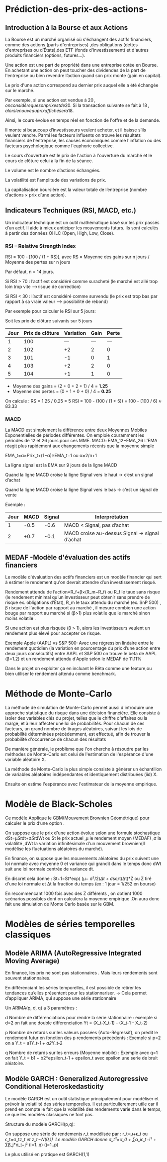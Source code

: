 # Prédiction-des-prix-des-actions-
## Introduction à la Bourse et aux Actions
La Bourse est un marché organisé où s'échangent des actifs financiers, comme des actions (parts d'entreprises) ,des obligations (dettes d'entreprises ou d’États),des ETF (fonds d'investissement) et d'autres produits financiers (options, futures…).

Une action est une part de propriété dans une entreprise cotée en Bourse. En achetant une action on peut toucher des dividendes de la part de l'entreprise ou bien revendre l’action quand son prix monte (gain en capital).

Le prix d'une action correspond au dernier prix auquel elle a été échangée sur le marché.

Par exemple, si une action est vendue à 20 $, on considère que son prix est de 20 $. Si la transaction suivante se fait à 18 $, alors le nouveau prix affiché sera 18 $.

Ainsi, le cours évolue en temps réel en fonction de l'offre et de la demande.

Il monte si beaucoup d’investisseurs veulent acheter, et il baisse s’ils veulent vendre. Parmi les facteurs influents on trouve les résultats financiers de l'entreprise, les causes économiques comme l'inflation ou des facteurs psychologique comme l'euphorie collective.

Le cours d'ouverture	est le prix de l'action à l'ouverture du marché et le cours de clôture celui à la fin de la séance.

Le volume est	le nombre d’actions échangées.

La volatilité	est l'amplitude des variations de prix.

La capitalisation boursière	est la valeur totale de l’entreprise (nombre d’actions × prix d’une action).

## Indicateurs Techniques (RSI, MACD, etc.)
Un indicateur technique est un outil mathématique basé sur les prix passés d’un actif. Il aide à mieux anticiper les mouvements futurs. Ils sont calculés à partir des données OHLC (Open, High, Low, Close).
### RSI – Relative Strength Index
RSI = 100 - [100 / (1 + RS)], avec RS = Moyenne des gains sur n jours / Moyenne des pertes sur n jours

Par défaut, n = 14 jours.

Si RSI > 70 : l’actif est considéré comme suracheté (le marché est allé trop loin trop vite -->risque de correction)

Si RSI < 30 : l’actif est considéré comme survendu (le prix est trop bas par rapport à sa vraie valeur --> possibilité de rebond)


Par exemple pour calculer le RSI sur 5 jours:

Soit les prix de clôture suivants sur 5 jours 

| Jour | Prix de clôture | Variation | Gain | Perte |
|------|------------------|-----------|------|--------|
| 1    | 100              | —         | —    | —      |
| 2    | 102              | +2        | 2    | 0      |
| 3    | 101              | -1        | 0    | 1      |
| 4    | 103              | +2        | 2    | 0      |
| 5    | 104              | +1        | 1    | 0      |

- Moyenne des gains = (2 + 0 + 2 + 1) / 4 = **1.25**
- Moyenne des pertes = (0 + 1 + 0 + 0) / 4 = **0.25**

On calcule :
RS = 1.25 / 0.25 = 5
RSI = 100 - (100 / (1 + 5)) = 100 - (100 / 6) ≈ 83.33

### MACD
La MACD est simplement la différence entre deux Moyennes Mobiles Exponentielles de périodes différentes. On emploie couramment les périodes de 12 et 26 jours pour ces MME. MACD=EMA_12−EMA_26
L’EMA réagit plus rapidement aux changements récents que la moyenne simple

EMA_t=α×Prix_t+(1−α)×EMA_t−1 ou α=2/n+1
​

La ligne signal est la EMA sur 9 jours de la ligne MACD 

Quand la ligne MACD croise la ligne Signal vers le haut → c’est un signal d’achat

Quand la ligne MACD croise la ligne Signal vers le bas → c’est un signal de vente

Exemple :

| Jour | MACD | Signal | Interprétation |
|------|------------------|-----------|------|
| 1    | -0.5              | -0.6         | MACD < Signal, pas d’achat   |
| 2    | +0.7            | -0.1        | MACD croise au-dessus Signal → signal d’achat    |

## MEDAF -Modèle d'évaluation des actifs financiers
Le modèle d'évaluation des actifs financiers est un modèle financier qui sert à estimer le rendement qu'on devrait attendre d’un investissement risqué.


Rendement attendu de l’action=R_f+β×(R_m−R_f) ou R_f le taux sans risque (le rendement minimal qu’un investisseur peut obtenir sans prendre de risque ex. obligations d’État), R_m le taux attendu du marché (ex. SnP 500) , β risque de l'action par rapport au marché , il mesure combien une action bouge par rapport au marché si (β>1) plus volatile que le marché sinon moins volatile .

Si une action est plus risquée (β > 1), alors les investisseurs veulent un rendement plus élevé pour accepter ce risque.

Exemple Apple (AAPL) vs S&P 500: 
Avec une régression linéaire entre le rendement quotidien (la variation en pourcentage du prix d’une action entre deux jours consécutifs) entre AAPL et S&P 500 on trouve le beta de AAPL (β=1.2) et un rendement attendu d'Apple selon le MEDAF de 11.11%

Dans le projet on exploiter ça en incluant le Bêta comme une feature,ou bien utiliser le rendement attendu comme benchmark.



# Méthode de Monte-Carlo

La méthode de simulation de Monte-Carlo permet aussi d'introduire une approche statistique du risque dans une décision financière. Elle consiste à isoler des variables clés du projet, telles que le chiffre d'affaires ou la marge, et à leur affecter une loi de probabilités. Pour chacun de ces facteurs, un grand nombre de tirages aléatoires, suivant les lois de probabilité déterminées précédemment, est effectué, afin de trouver la probabilité d'occurrence de chacun des résultats

De manière générale, le problème que l'on cherche à résoudre par les méthodes de Monte-Carlo est celui de l'estimation de l'espérance d'une variable aléatoire X.


La méthode de Monte-Carlo la plus simple consiste à générer un échantillon de variables aléatoires indépendantes et identiquement distribuées (iid) X.

Ensuite on estime l'espérance
avec l'estimateur de la moyenne empirique.


# Modèle de Black-Scholes
Ce modèle Applique le GBM(Mouvement Brownien Géométrique) pour calculer le prix d’une option .

On suppose que le prix d'une action évolue selon une formule stochastique
dSt=μ*St*dt+σ*St*dWt
​ou St le prix actuel ,μ le rendement moyen (MEDAF) ,σ la volatilité ,dWt la variation infinitésimale d'un mouvement brownien(Il modélise les fluctuations aléatoires du marché).

En finance, on suppose que les mouvements aléatoires du prix suivent une loi normale avec moyenne 0 et variance qui grandit dans le temps donc dWt suit une loi normale centrée de variance dt.

En discret cela donne : St+1=St*exp( (μ− ​σ²/2)*Δt + σ*sqrt(Δt)*Z 
ou Z tiré d'une loi normale et Δt la fraction du temps (ex : 1 jour = 1/252 en bourse) 

En recommencant 1000 fois avec des Z différents , on obtient 1000 scénarios possibles dont on calculera la moyenne empirique .On aura donc fait une simulation de Monte Carlo basée sur le GBM.


# Modèles de séries temporelles classiques
## Modèle ARIMA (AutoRegressive Integrated Moving Average)
En finance, les prix ne sont pas stationnaires . Mais leurs rendements  sont souvent stationnaires.

En différenciant les séries temporelles, il est possible de retirer les tendances qu’elles présentent pour les stationnariser.
 → Cela permet d’appliquer ARIMA, qui suppose une série stationnaire


Un ARIMA(p, d, q) a 3 paramètres :

d	Nombre de différenciations pour rendre la série stationnaire : exemple si d=2 on fait une double differenciation Yt = (X_t-X_t-1) - (X_t-1 - X_t-2)

p	Nombre de retards sur les valeurs passées (Auto-Régressif), on prédit le rendement futur en fonction des p rendements précédents : Exemple si p=2 on a Y_t = a1*Y_t-1 + a2*Y_t-2

q	Nombre de retards sur les erreurs (Moyenne mobile) : Exemple avec q=1 on fait Y_t = b1 + b2*epsilon_t-1 + epsilon_t avec epsilon une serie de bruit aléatoire.


## Modèle GARCH : Generalized Autoregressive Conditional Heteroskedasticity

Le modèle GARCH est un outil statistique principalement pour modéliser et prévoir la volatilité des séries temporelles. Il est particulièrement utile car il prend en compte le fait que la volatilité des rendements varie dans le temps, ce que les modèles classiques ne font pas.

Structure du modèle GARCH(p,q):

On suppose une série de rendements 
𝑟_t modélisée par : 
r_t=μ+ϵ_t ou ϵ_t=σ_t​*z_t et z_t∼N(0,1)
​
Le modèle GARCH donne σ_t²=α_0 + ∑α_i*ϵ_t−i² + ∑β_j*σ_t−j² (i=1..q) (j=1..p)

Le plus utilisé en pratique est GARCH(1,1)

​












